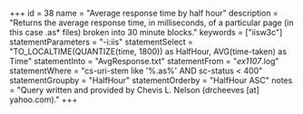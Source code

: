 +++
id = 38
name = "Average response time by half hour"
description = "Returns the average response time, in milliseconds, of a particular page (in this case .as* files) broken into 30 minute blocks."
keywords = ["iisw3c"]
statementParameters = "-i:iis"
statementSelect = "TO_LOCALTIME(QUANTIZE(time, 1800)) as HalfHour, AVG(time-taken) as Time"
statementInto = "AvgResponse.txt"
statementFrom = "*ex1107*.log"
statementWhere = "cs-uri-stem like '%.as%' AND sc-status < 400"
statementGroupby = "HalfHour"
statementOrderby = "HalfHour ASC"
notes = "Query written and provided by Chevis L. Nelson (drcheeves [at] yahoo.com)."
+++

